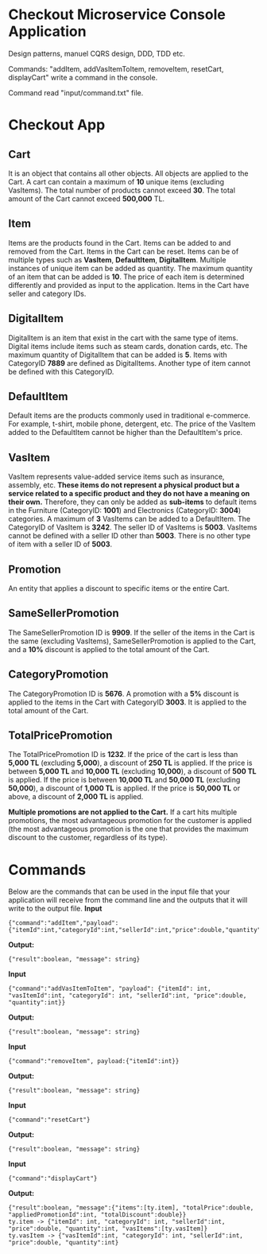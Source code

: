 # Checkout Microservice Console Application
Design patterns,
manuel CQRS design, DDD, TDD etc.

Commands:
    "addItem,
    addVasItemToItem,
    removeItem,
    resetCart,
    displayCart"
write a command in the console.

Command read "input/command.txt" file.


# Checkout App

## Cart  
It is an object that contains all other objects. All objects are applied to the Cart. A cart can contain a maximum of **10** unique items (excluding VasItems). The total number of products cannot exceed **30**. The total amount of the Cart cannot exceed **500,000** TL.

## Item  
Items are the products found in the Cart. Items can be added to and removed from the Cart.  Items in the Cart can be reset.  Items can be of multiple types such as **VasItem**, **DefaultItem**, **DigitalItem**. Multiple instances of unique item can be added as quantity. The maximum quantity of an item that can be added is **10**. The price of each item is determined differently and provided as input to the application. Items in the Cart have seller and category IDs.
## DigitalItem  
DigitalItem is an item that exist in the cart with the same type of items. Digital items include items such as steam cards, donation cards, etc. The maximum quantity of DigitalItem that can be added is **5**. Items with CategoryID **7889** are defined as DigitalItems. Another type of item cannot be defined with this CategoryID.

## DefaultItem  
Default items are the products commonly used in traditional e-commerce. For example, t-shirt, mobile phone, detergent, etc. The price of the VasItem added to the DefaultItem cannot be higher than the DefaultItem's price.

## VasItem  

VasItem represents value-added service items such as insurance, assembly, etc. **These items do not represent a physical product but a service related to a specific product and they do not have a meaning on their own.** Therefore, they can only be added as **sub-items** to default items in the Furniture (CategoryID: **1001**) and Electronics (CategoryID: **3004**) categories. A maximum of **3** VasItems can be added to a DefaultItem. The CategoryID of VasItem is **3242**. The seller ID of VasItems is **5003**. VasItems cannot be defined with a seller ID other than **5003**. There is no other type of item with a seller ID of **5003**.

## Promotion  
An entity that applies a discount to specific items or the entire Cart.

## SameSellerPromotion  
The SameSellerPromotion ID is **9909**. If the seller of the items in the Cart is the same (excluding VasItems), SameSellerPromotion is applied to the Cart, and a **10%** discount is applied to the total amount of the Cart.

## CategoryPromotion  
The CategoryPromotion ID is **5676**. A promotion with a **5%** discount is applied to the items in the Cart with CategoryID **3003**. It is applied to the total amount of the Cart.

## TotalPricePromotion  
The TotalPricePromotion ID is **1232**. If the price of the cart is less than **5,000 TL** (excluding **5,000**), a discount of **250 TL** is applied. If the price is between **5,000 TL** and **10,000 TL** (excluding **10,000**), a discount of **500 TL** is applied. If the price is between **10,000 TL** and **50,000 TL** (excluding **50,000**), a discount of **1,000 TL** is applied. If the price is **50,000 TL** or above, a discount of **2,000 TL** is applied. 

**Multiple promotions are not applied to the Cart.** If a cart hits multiple promotions, the most advantageous promotion for the customer is applied (the most advantageous promotion is the one that provides the maximum discount to the customer, regardless of its type).

# Commands  
Below are the commands that can be used in the input file that your application will receive from the command line and the outputs that it will write to the output file.
**Input**  
```  
{"command":"addItem","payload":{"itemId":int,"categoryId":int,"sellerId":int,"price":double,"quantity":int}}  
```  
**Output:**  
```  
{"result":boolean, "message": string}  
```  
**Input**  
```  
{"command":"addVasItemToItem", "payload": {"itemId": int, "vasItemId":int, "categoryId": int, "sellerId":int, "price":double, "quantity":int}}  
```  
**Output:**  
```  
{"result":boolean, "message": string}  
```  
**Input**  
```  
{"command":"removeItem", payload:{"itemId":int}}  
```  
**Output:**  
```  
{"result":boolean, "message": string}  
```  
**Input**  
```  
{"command":"resetCart"}  
```  
**Output:**  
```  
{"result":boolean, "message": string}  
```  
**Input**  
```  
{"command":"displayCart"}  
```  
**Output:**  
```  
{"result":boolean, "message":{"items":[ty.item], "totalPrice":double, "appliedPromotionId":int, "totalDiscount":double}}  
ty.item -> {"itemId": int, "categoryId": int, "sellerId":int, "price":double, "quantity":int, "vasItems":[ty.vasItem]}  
ty.vasItem -> {"vasItemId":int, "categoryId": int, "sellerId":int, "price":double, "quantity":int}  
```
